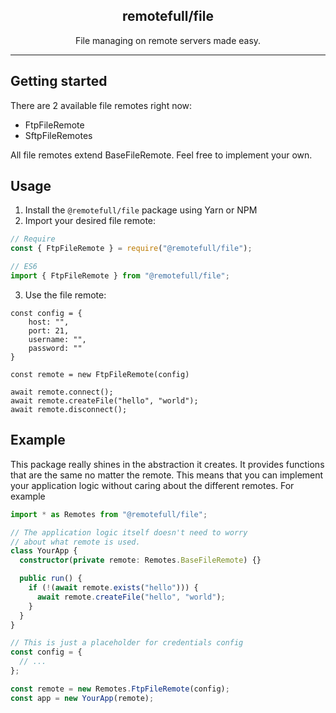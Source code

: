 <center>
<h2>remotefull/file</h2>
File managing on remote servers made easy.
</center>

<hr>

## Getting started

There are 2 available file remotes right now:

- FtpFileRemote
- SftpFileRemotes

All file remotes extend BaseFileRemote. Feel free to implement your own.

## Usage

1. Install the `@remotefull/file` package using Yarn or NPM
2. Import your desired file remote:

```ts
// Require
const { FtpFileRemote } = require("@remotefull/file");

// ES6
import { FtpFileRemote } from "@remotefull/file";
```

3. Use the file remote:

```
const config = {
    host: "",
    port: 21,
    username: "",
    password: ""
}

const remote = new FtpFileRemote(config)

await remote.connect();
await remote.createFile("hello", "world");
await remote.disconnect();
```

## Example

This package really shines in the abstraction it creates. It provides functions that are the same no matter the remote. This means that you can implement your application logic without caring about the different remotes. For example

```ts
import * as Remotes from "@remotefull/file";

// The application logic itself doesn't need to worry
// about what remote is used.
class YourApp {
  constructor(private remote: Remotes.BaseFileRemote) {}

  public run() {
    if (!(await remote.exists("hello"))) {
      await remote.createFile("hello", "world");
    }
  }
}

// This is just a placeholder for credentials config
const config = {
  // ...
};

const remote = new Remotes.FtpFileRemote(config);
const app = new YourApp(remote);
```
